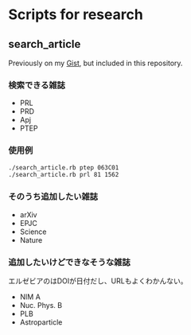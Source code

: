 # Scripts for research

## search_article

Previously on my [Gist](https://gist.github.com/pn11/30b44783eec47ac81a5e), but included in this repository.

### 検索できる雑誌

- PRL
- PRD
- Apj
- PTEP

### 使用例

```sh
./search_article.rb ptep 063C01
./search_article.rb prl 81 1562
```

### そのうち追加したい雑誌

- arXiv
- EPJC
- Science
- Nature
 
### 追加したいけどできなそうな雑誌

エルゼビアのはDOIが日付だし、URLもよくわかんない。

- NIM A
- Nuc. Phys. B
- PLB
- Astroparticle
